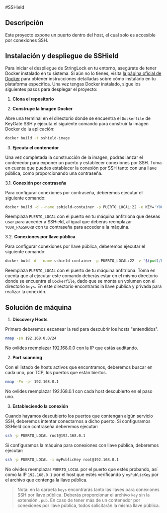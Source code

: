 #SSHield

## Descripción
Este proyecto expone un puerto dentro del host, el cual solo es accesible por conexiones SSH.

## Instalación y despliegue de SSHield

Para iniciar el despliegue de StringLock en tu entorno, asegúrate de tener Docker instalado en tu sistema. Si aún no lo tienes, visita [la página oficial de Docker](https://docs.docker.com/get-docker/) para obtener instrucciones detalladas sobre cómo instalarlo en tu plataforma específica.
Una vez tengas Docker instalado, sigue los siguientes pasos para desplegar el proyecto:

1. **Clona el repositorio**

2. **Construye la Imagen Docker**

Abre una terminal en el directorio donde se encuentra el `Dockerfile` de KeyGate SSH y ejecuta el siguiente comando para construir la imagen Docker de la aplicación:

```bash
docker build -t sshield-image
```

3. **Ejecuta el contenedor**

Una vez completada la construcción de la imagen, podrás lanzar el contenedor para exponer un puerto y establecer conexiones por SSH.
Toma en cuenta que puedes establecer la conexión por SSH tanto con una llave pública, como proporcionando una contraseña.

3.1. **Conexión por contraseña**

Para configurar conexiones por contraseña, deberemos ejecutar el siguiente comando:

```bash
docker build -d --name sshield-container -p PUERTO_LOCAL:22 -e KEY='YOUR_PASSWORD' sshield-image
```

Reemplaza `PUERTO_LOCAL` con el puerto en tu máquina anfitriona que deseas usar para acceder a SSHield, al igual que deberás reemplazar `YOUR_PASSWORD` con tu contraseña para acceder a la máquina.

3.2. **Conexiones por llave pública**

Para configurar conexiones por llave pública, deberemos ejecutar el siguiente comando:

```bash
docker buld -d --name sshield-container -p PUERTO_LOCAL:22 -v "$(pwd)/keys:/keys" sshield-image
```

Reemplaza `PUERTO_LOCAL` con el puerto de tu máquina anfitriona. Toma en cuenta que al ejecutar este comando deberás estar en el mismo directorio donde se encuentra el `Dockerfile`, dado que se monta un volumen con el directorio `keys`. En este directorio encontrarás la llave pública y privada para realizar la conexión.

## Solución de máquina

1. **Discovery Hosts**

Primero deberemos escanear la red para descubrir los hosts "entendidos".

```bash
nmap -sn 192.168.0.0/24
```

No ovlides reemplazar 192.168.0.0 con la IP que estás auditando.

2. **Port scanning**

Con el listado de hosts activos que encontramos, deberemos buscar en cada uno, por TCP, los puertos que están biertos.

```bash
nmap -Pn -p- 192.168.0.1
```

No ovlides reemplazar 192.168.0.1 con cada host descubierto en el paso uno.

3. **Estableciendo la conexión**

Cuando hayamos descubierto los puertos que contengan algún servicio SSH, deberemos intentar conectarnos a dicho puerto. Si configuramos SSHield con contraseña deberemos ejecutar:

```bash
ssh -p PUERTO_LOCAL root@192.168.0.1
```

Si configuramos la máquina para conexiones con llave pública, deberemos ejecutar:

```bash
ssh -p PUERTO_LOCAL -i myPublicKey root@192.168.0.1
```

No olvides reemplazar `PUERTO_LOCAL` por el puerto que estés probando, así como la IP `192.168.0.1` por el host que estés verificando y `myPublicKey` por el archivo que contenga la llave pública.

> Nota: en la carpeta `keys` encontrarás tanto las llaves para conexiones SSH por llave pública. Deberás proporcionar el archivo `key` sin la extensión `.pub`. En caso de tener más de un contenedor por conexiones por llave pública, todos solicitarán la misma llave pública.
